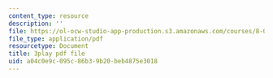 ```yaml
---
content_type: resource
description: ''
file: https://ol-ocw-studio-app-production.s3.amazonaws.com/courses/8-04-quantum-physics-i-spring-2013/a04c0e9c095c86b39b20beb4875e3018_H5m39G-FAwE.pdf
file_type: application/pdf
resourcetype: Document
title: 3play pdf file
uid: a04c0e9c-095c-86b3-9b20-beb4875e3018
---
```


